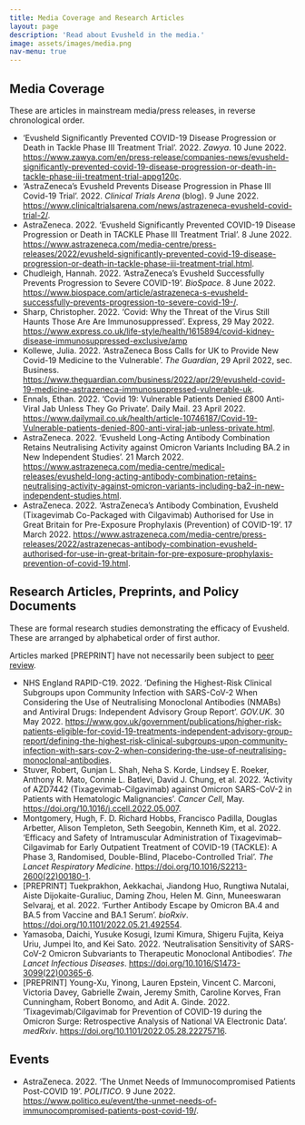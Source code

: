 ```yaml
---
title: Media Coverage and Research Articles
layout: page
description: 'Read about Evusheld in the media.'
image: assets/images/media.png
nav-menu: true
---
```

## Media Coverage
These are articles in mainstream media/press releases, in reverse chronological order.

* ‘Evusheld Significantly Prevented COVID-19 Disease Progression or Death in Tackle Phase III Treatment Trial’. 2022. _Zawya_. 10 June 2022. https://www.zawya.com/en/press-release/companies-news/evusheld-significantly-prevented-covid-19-disease-progression-or-death-in-tackle-phase-iii-treatment-trial-appg120c.
* ‘AstraZeneca’s Evusheld Prevents Disease Progression in Phase III Covid-19 Trial’. 2022. _Clinical Trials Arena_ (blog). 9 June 2022. https://www.clinicaltrialsarena.com/news/astrazeneca-evusheld-covid-trial-2/.
* AstraZeneca. 2022. ‘Evusheld Significantly Prevented COVID-19 Disease Progression or Death in TACKLE Phase III Treatment Trial’. 8 June 2022. https://www.astrazeneca.com/media-centre/press-releases/2022/evusheld-significantly-prevented-covid-19-disease-progression-or-death-in-tackle-phase-iii-treatment-trial.html.
* Chudleigh, Hannah. 2022. ‘AstraZeneca’s Evusheld Successfully Prevents Progression to Severe COVID-19’. _BioSpace_. 8 June 2022. https://www.biospace.com/article/astrazeneca-s-evusheld-successfully-prevents-progression-to-severe-covid-19-/.
* Sharp, Christopher. 2022. ‘Covid: Why the Threat of the Virus Still Haunts Those Are Are Immunosuppressed’. Express, 29 May 2022. https://www.express.co.uk/life-style/health/1615894/covid-kidney-disease-immunosuppressed-exclusive/amp
* Kollewe, Julia. 2022. ‘AstraZeneca Boss Calls for UK to Provide New Covid-19 Medicine to the Vulnerable’. _The Guardian_, 29 April 2022, sec. Business. https://www.theguardian.com/business/2022/apr/29/evusheld-covid-19-medicine-astrazeneca-immunosuppressed-vulnerable-uk.
* Ennals, Ethan. 2022. ‘Covid 19: Vulnerable Patients Denied £800 Anti-Viral Jab Unless They Go Private’. Daily Mail. 23 April 2022. https://www.dailymail.co.uk/health/article-10746187/Covid-19-Vulnerable-patients-denied-800-anti-viral-jab-unless-private.html.
* AstraZeneca. 2022. ‘Evusheld Long-Acting Antibody Combination Retains Neutralising Activity against Omicron Variants Including BA.2 in New Independent Studies’. 21 March 2022. https://www.astrazeneca.com/media-centre/medical-releases/evusheld-long-acting-antibody-combination-retains-neutralising-activity-against-omicron-variants-including-ba2-in-new-independent-studies.html.
* AstraZeneca. 2022. ‘AstraZeneca’s Antibody Combination, Evusheld (Tixagevimab Co-Packaged with Cilgavimab) Authorised for Use in Great Britain for Pre-Exposure Prophylaxis (Prevention) of COVID-19’. 17 March 2022. https://www.astrazeneca.com/media-centre/press-releases/2022/astrazenecas-antibody-combination-evusheld-authorised-for-use-in-great-britain-for-pre-exposure-prophylaxis-prevention-of-covid-19.html.

## Research Articles, Preprints, and Policy Documents
These are formal research studies demonstrating the efficacy of Evusheld. These are arranged by alphabetical order of first author.

Articles marked [PREPRINT] have not necessarily been subject to [peer review](https://en.wikipedia.org/wiki/Peer_review).

* NHS England RAPID-C19. 2022. ‘Defining the Highest-Risk Clinical Subgroups upon Community Infection with SARS-CoV-2 When Considering the Use of Neutralising Monoclonal Antibodies (NMABs) and Antiviral Drugs: Independent Advisory Group Report’. _GOV.UK_. 30 May 2022. https://www.gov.uk/government/publications/higher-risk-patients-eligible-for-covid-19-treatments-independent-advisory-group-report/defining-the-highest-risk-clinical-subgroups-upon-community-infection-with-sars-cov-2-when-considering-the-use-of-neutralising-monoclonal-antibodies.
* Stuver, Robert, Gunjan L. Shah, Neha S. Korde, Lindsey E. Roeker, Anthony R. Mato, Connie L. Batlevi, David J. Chung, et al. 2022. ‘Activity of AZD7442 (Tixagevimab-Cilgavimab) against Omicron SARS-CoV-2 in Patients with Hematologic Malignancies’. _Cancer Cell_, May. https://doi.org/10.1016/j.ccell.2022.05.007.
* Montgomery, Hugh, F. D. Richard Hobbs, Francisco Padilla, Douglas Arbetter, Alison Templeton, Seth Seegobin, Kenneth Kim, et al. 2022. ‘Efficacy and Safety of Intramuscular Administration of Tixagevimab–Cilgavimab for Early Outpatient Treatment of COVID-19 (TACKLE): A Phase 3, Randomised, Double-Blind, Placebo-Controlled Trial’. _The Lancet Respiratory Medicine_. https://doi.org/10.1016/S2213-2600(22)00180-1.
* [PREPRINT] Tuekprakhon, Aekkachai, Jiandong Huo, Rungtiwa Nutalai, Aiste Dijokaite-Guraliuc, Daming Zhou, Helen M. Ginn, Muneeswaran Selvaraj, et al. 2022. ‘Further Antibody Escape by Omicron BA.4 and BA.5 from Vaccine and BA.1 Serum’. _bioRxiv_. https://doi.org/10.1101/2022.05.21.492554.
* Yamasoba, Daichi, Yusuke Kosugi, Izumi Kimura, Shigeru Fujita, Keiya Uriu, Jumpei Ito, and Kei Sato. 2022. ‘Neutralisation Sensitivity of SARS-CoV-2 Omicron Subvariants to Therapeutic Monoclonal Antibodies’. _The Lancet Infectious Diseases_. https://doi.org/10.1016/S1473-3099(22)00365-6.
* [PREPRINT] Young-Xu, Yinong, Lauren Epstein, Vincent C. Marconi, Victoria Davey, Gabrielle Zwain, Jeremy Smith, Caroline Korves, Fran Cunningham, Robert Bonomo, and Adit A. Ginde. 2022. ‘Tixagevimab/Cilgavimab for Prevention of COVID-19 during the Omicron Surge: Retrospective Analysis of National VA Electronic Data’. _medRxiv_. https://doi.org/10.1101/2022.05.28.22275716.

## Events
* AstraZeneca. 2022. ‘The Unmet Needs of Immunocompromised Patients Post-COVID 19’. _POLITICO_. 9 June 2022. https://www.politico.eu/event/the-unmet-needs-of-immunocompromised-patients-post-covid-19/.
